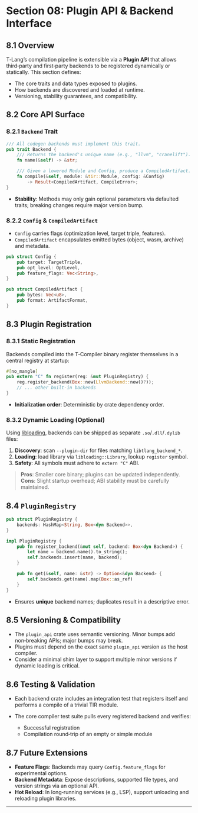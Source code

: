 # Section 08: Plugin API & Backend Interface

## 8.1 Overview

T‑Lang’s compilation pipeline is extensible via a **Plugin API** that allows third‑party and first‑party backends to be registered dynamically or statically. This section defines:

* The core traits and data types exposed to plugins.
* How backends are discovered and loaded at runtime.
* Versioning, stability guarantees, and compatibility.

## 8.2 Core API Surface

### 8.2.1 `Backend` Trait

```rust
/// All codegen backends must implement this trait.
pub trait Backend {
    /// Returns the backend's unique name (e.g., "llvm", "cranelift").
    fn name(&self) -> &str;

    /// Given a lowered Module and Config, produce a CompiledArtifact.
    fn compile(&self, module: &tir::Module, config: &Config)
        -> Result<CompiledArtifact, CompileError>;
}
```

* **Stability**: Methods may only gain optional parameters via defaulted traits; breaking changes require major version bump.

### 8.2.2 `Config` & `CompiledArtifact`

* `Config` carries flags (optimization level, target triple, features).
* `CompiledArtifact` encapsulates emitted bytes (object, wasm, archive) and metadata.

```rust
pub struct Config {
    pub target: TargetTriple,
    pub opt_level: OptLevel,
    pub feature_flags: Vec<String>,
}

pub struct CompiledArtifact {
    pub bytes: Vec<u8>,
    pub format: ArtifactFormat,
}
```

## 8.3 Plugin Registration

### 8.3.1 Static Registration

Backends compiled into the T‑Compiler binary register themselves in a central registry at startup:

```rust
#[no_mangle]
pub extern "C" fn register(reg: &mut PluginRegistry) {
    reg.register_backend(Box::new(LlvmBackend::new()?));
    // ... other built‑in backends
}
```

* **Initialization order**: Deterministic by crate dependency order.

### 8.3.2 Dynamic Loading (Optional)

Using [libloading], backends can be shipped as separate `.so`/`.dll`/`.dylib` files:

1. **Discovery**: scan `--plugin-dir` for files matching `libtlang_backend_*`.
2. **Loading**: load library via `libloading::Library`, lookup `register` symbol.
3. **Safety**: All symbols must adhere to `extern "C"` ABI.

> **Pros**: Smaller core binary; plugins can be updated independently.
> **Cons**: Slight startup overhead; ABI stability must be carefully maintained.

## 8.4 `PluginRegistry`

```rust
pub struct PluginRegistry {
    backends: HashMap<String, Box<dyn Backend>>,
}

impl PluginRegistry {
    pub fn register_backend(&mut self, backend: Box<dyn Backend>) {
        let name = backend.name().to_string();
        self.backends.insert(name, backend);
    }

    pub fn get(&self, name: &str) -> Option<&dyn Backend> {
        self.backends.get(name).map(Box::as_ref)
    }
}
```

* Ensures **unique** backend names; duplicates result in a descriptive error.

## 8.5 Versioning & Compatibility

* The `plugin_api` crate uses semantic versioning. Minor bumps add non‑breaking APIs; major bumps may break.
* Plugins must depend on the exact same `plugin_api` version as the host compiler.
* Consider a minimal shim layer to support multiple minor versions if dynamic loading is critical.

## 8.6 Testing & Validation

* Each backend crate includes an integration test that registers itself and performs a compile of a trivial TIR module.
* The core compiler test suite pulls every registered backend and verifies:

    * Successful registration
    * Compilation round‑trip of an empty or simple module

## 8.7 Future Extensions

* **Feature Flags**: Backends may query `Config.feature_flags` for experimental options.
* **Backend Metadata**: Expose descriptions, supported file types, and version strings via an optional API.
* **Hot Reload**: In long‑running services (e.g., LSP), support unloading and reloading plugin libraries.

---

[libloading]: https://crates.io/crates/libloading
